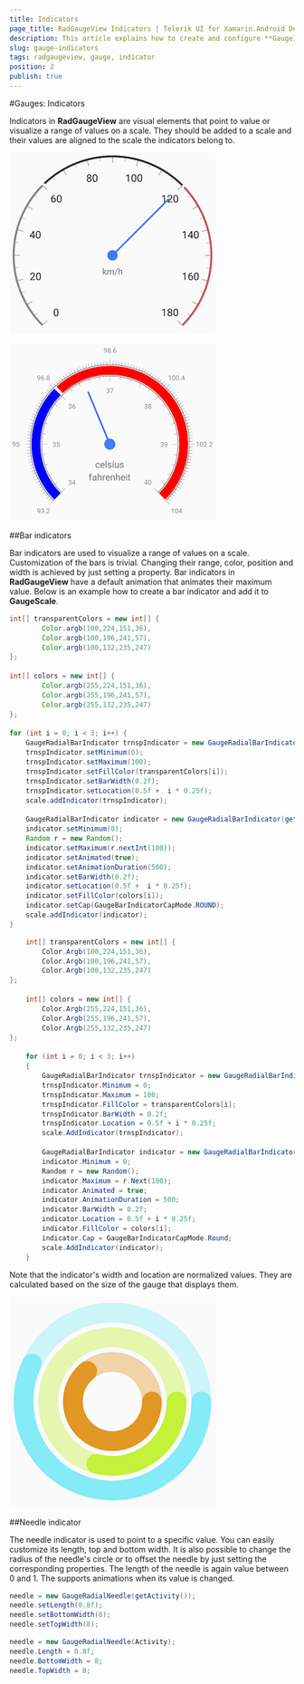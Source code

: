 ```yaml
---
title: Indicators
page_title: RadGaugeView Indicators | Telerik UI for Xamarin.Android Documentation
description: This article explains how to create and configure **GaugeIndicator** instances.
slug: gauge-indicators
tags: radgaugeview, gauge, indicator
position: 2
publish: true
---
```


#Gauges: Indicators

Indicators in **RadGaugeView** are visual elements that point to value or visualize a range of values on a scale. They should be added to a scale and their values are aligned to the scale the indicators belong to.

![TelerikUI-Gauges-Indicators-Example-1](images/gauges-indicators1.png "An example of radial gauge with bar indicators and a needle.")

![TelerikUI-Gauges-Indicators-Example-2](images/gauges-indicators2.png "An example of radial gauge with bar indicators and a needle.")

##Bar indicators

Bar indicators are used to visualize a range of values on a scale. Customization of the bars is trivial. Changing their range, color, position and width is achieved by just setting a property. Bar indicators in **RadGaugeView** have a default animation that animates their maximum value. Below is an example how to create a bar indicator and add it to **GaugeScale**.

```Java
int[] transparentColors = new int[] {
        Color.argb(100,224,151,36),
        Color.argb(100,196,241,57),
        Color.argb(100,132,235,247)
};

int[] colors = new int[] {
        Color.argb(255,224,151,36),
        Color.argb(255,196,241,57),
        Color.argb(255,132,235,247)
};

for (int i = 0; i < 3; i++) {
    GaugeRadialBarIndicator trnspIndicator = new GaugeRadialBarIndicator(getActivity());
    trnspIndicator.setMinimum(0);
    trnspIndicator.setMaximum(100);
    trnspIndicator.setFillColor(transparentColors[i]);
    trnspIndicator.setBarWidth(0.2f);
    trnspIndicator.setLocation(0.5f +  i * 0.25f);
    scale.addIndicator(trnspIndicator);

    GaugeRadialBarIndicator indicator = new GaugeRadialBarIndicator(getActivity());
    indicator.setMinimum(0);
    Random r = new Random();
    indicator.setMaximum(r.nextInt(100));
    indicator.setAnimated(true);
    indicator.setAnimationDuration(500);
    indicator.setBarWidth(0.2f);
    indicator.setLocation(0.5f +  i * 0.25f);
    indicator.setFillColor(colors[i]);
    indicator.setCap(GaugeBarIndicatorCapMode.ROUND);
    scale.addIndicator(indicator);
}
```
```C#
    int[] transparentColors = new int[] {
        Color.Argb(100,224,151,36),
        Color.Argb(100,196,241,57),
        Color.Argb(100,132,235,247)
};

    int[] colors = new int[] {
        Color.Argb(255,224,151,36),
        Color.Argb(255,196,241,57),
        Color.Argb(255,132,235,247)
};

    for (int i = 0; i < 3; i++)
    {
        GaugeRadialBarIndicator trnspIndicator = new GaugeRadialBarIndicator(Activity);
        trnspIndicator.Minimum = 0;
        trnspIndicator.Maximum = 100;
        trnspIndicator.FillColor = transparentColors[i];
        trnspIndicator.BarWidth = 0.2f;
        trnspIndicator.Location = 0.5f + i * 0.25f;
        scale.AddIndicator(trnspIndicator);

        GaugeRadialBarIndicator indicator = new GaugeRadialBarIndicator(Activity);
        indicator.Minimum = 0;
        Random r = new Random();
        indicator.Maximum = r.Next(100);
        indicator.Animated = true;
        indicator.AnimationDuration = 500;
        indicator.BarWidth = 0.2f;
        indicator.Location = 0.5f + i * 0.25f;
        indicator.FillColor = colors[i];
        indicator.Cap = GaugeBarIndicatorCapMode.Round;
        scale.AddIndicator(indicator);
    }
```

Note that the indicator's width and location are normalized values. They are calculated based on the size of the gauge that displays them. 

![TelerikUI-Gauges-Indicators-Bar](images/gauge-indicators-bars.png "An example of radial gauge with customized radial bar indicators.")

##Needle indicator

The needle indicator is used to point to a specific value. You can easily customize its length, top and bottom width. It is also possible to change the radius of the needle's circle or to offset the needle by just setting the corresponding properties. The length of the needle is again value between 0 and 1. The supports animations when its value is changed.

```Java
needle = new GaugeRadialNeedle(getActivity());
needle.setLength(0.8f);
needle.setBottomWidth(8);
needle.setTopWidth(8);
```
```C#
needle = new GaugeRadialNeedle(Activity);
needle.Length = 0.8f;
needle.BottomWidth = 8;
needle.TopWidth = 8;
```